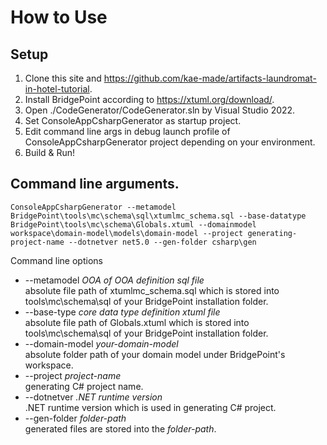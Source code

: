 # How to Use  
## Setup
1. Clone this site and https://github.com/kae-made/artifacts-laundromat-in-hotel-tutorial.  
1. Install BridgePoint according to https://xtuml.org/download/.  
1. Open ./CodeGenerator/CodeGenerator.sln by Visual Studio 2022.  
1. Set ConsoleAppCsharpGenerator as startup project.   
1. Edit command line args in debug launch profile of ConsoleAppCsharpGenerator project depending on your environment.  
6. Build & Run!

## Command line arguments.
```shell
ConsoleAppCsharpGenerator --metamodel BridgePoint\tools\mc\schema\sql\xtumlmc_schema.sql --base-datatype BridgePoint\tools\mc\schema\Globals.xtuml --domainmodel workspace\domain-model\models\domain-model --project generating-project-name --dotnetver net5.0 --gen-folder csharp\gen
```
Command line options  
- --metamodel  <i>OOA of OOA definition sql file</i>  
absolute file path of xtumlmc_schema.sql which is stored into tools\mc\schema\sql of your BridgePoint installation folder.
- --base-type <i>core data type definition xtuml file</i>  
absolute file path of Globals.xtuml which is stored into tools\mc\schema\sql of your BridgePoint installation folder.  
- --domain-model <i>your-domain-model</i>  
absolute folder path of your domain model under BridgePoint's workspace.  
- --project <i>project-name</i>  
generating C# project name.  
- --dotnetver <i>.NET runtime version</i>  
.NET runtime version which is used in generating C# project.  
- --gen-folder <i>folder-path</i>  
generated files are stored into the <i>folder-path</i>.
